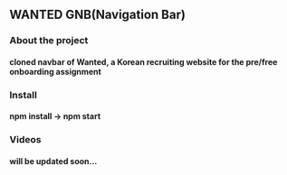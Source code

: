 ## WANTED GNB(Navigation Bar)

### About the project
#### cloned navbar of Wanted, a Korean recruiting website for the pre/free onboarding assignment

### Install 
#### npm install -> npm start

### Videos
#### will be updated soon...


